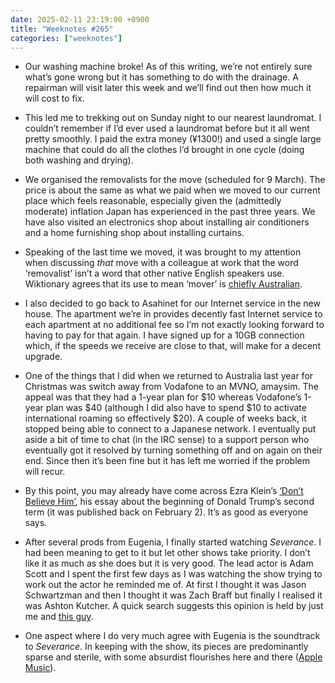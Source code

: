 ```yaml
---
date: 2025-02-11 23:19:00 +0900
title: "Weeknotes #265"
categories: ["weeknotes"]
---
```


- Our washing machine broke! As of this writing, we’re not entirely sure what’s gone wrong but it has something to do with the drainage. A repairman will visit later this week and we’ll find out then how much it will cost to fix.

- This led me to trekking out on Sunday night to our nearest laundromat. I couldn’t remember if I’d ever used a laundromat before but it all went pretty smoothly. I paid the extra money (¥1300!) and used a single large machine that could do all the clothes I’d brought in one cycle (doing both washing and drying).

- We organised the removalists for the move (scheduled for 9 March). The price is about the same as what we paid when we moved to our current place which feels reasonable, especially given the (admittedly moderate) inflation Japan has experienced in the past three years. We have also visited an electronics shop about installing air conditioners and a home furnishing shop about installing curtains.

- Speaking of the last time we moved, it was brought to my attention when discussing _that_ move with a colleague at work that the word ‘removalist’ isn’t a word that other native English speakers use. Wiktionary agrees that its use to mean ‘mover’ is [chiefly Australian](https://en.wiktionary.org/wiki/removalist).

- I also decided to go back to Asahinet for our Internet service in the new house. The apartment we’re in provides decently fast Internet service to each apartment at no additional fee so I’m not exactly looking forward to having to pay for that again. I have signed up for a 10GB connection which, if the speeds we receive are close to that, will make for a decent upgrade.

- One of the things that I did when we returned to Australia last year for Christmas was switch away from Vodafone to an MVNO, amaysim. The appeal was that they had a 1-year plan for $10 whereas Vodafone’s 1-year plan was $40 (although I did also have to spend $10 to activate international roaming so effectively $20). A couple of weeks back, it stopped being able to connect to a Japanese network. I eventually put aside a bit of time to chat (in the IRC sense) to a support person who eventually got it resolved by turning something off and on again on their end. Since then it’s been fine but it has left me worried if the problem will recur.

- By this point, you may already have come across Ezra Klein’s [‘Don’t Believe Him’](https://www.nytimes.com/2025/02/02/opinion/ezra-klein-podcast-trump-column-read.html), his essay about the beginning of Donald Trump’s second term (it was published back on February 2). It’s as good as everyone says.

- After several prods from Eugenia, I finally started watching _Severance_. I had been meaning to get to it but let other shows take priority. I don’t like it as much as she does but it is very good. The lead actor is Adam Scott and I spent the first few days as I was watching the show trying to work out the actor he reminded me of. At first I thought it was Jason Schwartzman and then I thought it was Zach Braff but finally I realised it was Ashton Kutcher. A quick search suggests this opinion is held by just me and [this guy](https://www.reddit.com/r/tipofmytongue/comments/6kgce1/comment/djpcgep/).

- One aspect where I do very much agree with Eugenia is the soundtrack to _Severance_. In keeping with the show, its pieces are predominantly sparse and sterile, with some absurdist flourishes here and there ([Apple Music](https://music.apple.com/jp/album/severance-season-1-apple-tv-original-series-soundtrack/1608610102?l=en-US)).
